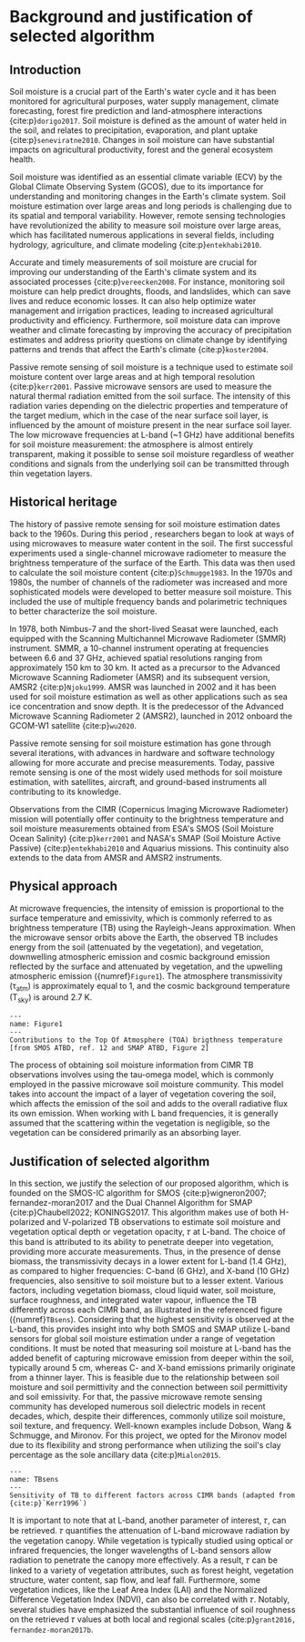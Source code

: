# Background and justification of selected algorithm

## Introduction

Soil moisture is a crucial part of the Earth's water cycle and it has been monitored for agricultural purposes, water supply management, climate forecasting, forest fire prediction and land-atmosphere interactions {cite:p}`dorigo2017`. Soil moisture is defined as the amount of water held in the soil, and relates to precipitation, evaporation, and plant uptake {cite:p}`seneviratne2010`. Changes in soil moisture can have substantial impacts on agricultural productivity, forest and the general ecosystem health.

Soil moisture was identified as an essential climate variable (ECV) by the Global Climate Observing System (GCOS), due to its importance for understanding and monitoring changes in the Earth's climate system. Soil moisture estimation over large areas and long periods is challenging due to its spatial and temporal variability. However, remote sensing technologies have revolutionized the ability to measure soil moisture over large areas, which has facilitated numerous applications in several fields, including hydrology, agriculture, and climate modeling {cite:p}`entekhabi2010`.

Accurate and timely measurements of soil moisture are crucial for improving our understanding of the Earth's climate system and its associated processes {cite:p}`vereecken2008`. For instance, monitoring soil moisture can help predict droughts, floods, and landslides, which can save lives and reduce economic losses. It can also help optimize water management and irrigation practices, leading to increased agricultural productivity and efficiency. Furthermore, soil moisture data can improve weather and climate forecasting by improving the accuracy of precipitation estimates and address priority questions on climate change by identifying patterns and trends that affect the Earth's climate {cite:p}`koster2004`.

Passive remote sensing of soil moisture is a technique used to estimate soil moisture content over large areas and at high temporal resolution {cite:p}`kerr2001`. Passive microwave sensors are used to measure the natural thermal radiation emitted from the soil surface. The intensity of this radiation varies depending on the dielectric properties and temperature of the target medium, which in the case of the near surface soil layer, is influenced by the amount of moisture present in the near surface soil layer. The low microwave frequencies at L-band (~1 GHz) have additional benefits for soil moisture measurement: the atmosphere is almost entirely transparent, making it possible to sense soil moisture regardless of weather conditions and signals from the underlying soil can be transmitted through thin vegetation layers.

## Historical heritage
The history of passive remote sensing for soil moisture estimation dates back to the 1960s. During this period , researchers began to look at ways of using microwaves to measure water content in the soil. The first successful experiments used a single-channel microwave radiometer to measure the brightness temperature of the surface of the Earth. This data was then used to calculate the soil moisture content {cite:p}`Schmugge1983`. In the 1970s and 1980s, the number of channels of the radiometer was increased and more sophisticated models were developed to better measure soil moisture. This included the use of multiple frequency bands and polarimetric techniques to better characterize the soil moisture. 

In 1978, both Nimbus-7 and the short-lived Seasat were launched, each equipped with the Scanning Multichannel Microwave Radiometer (SMMR) instrument. SMMR, a 10-channel instrument operating at frequencies between 6.6 and 37 GHz, achieved spatial resolutions ranging from approximately 150 km to 30 km. It acted as a precursor to the Advanced Microwave Scanning Radiometer (AMSR) and its subsequent version, AMSR2 {cite:p}`Njoku1999`. AMSR was launched in 2002 and it has been used for soil moisture estimation as well as other applications such as sea ice concentration and snow depth. It is the predecessor of the Advanced Microwave Scanning Radiometer 2 (AMSR2), launched  in 2012 onboard the GCOM-W1 satellite {cite:p}`wu2020`.

Passive remote sensing for soil moisture estimation has gone through several iterations, with advances in hardware and software technology allowing for more accurate and precise measurements. Today, passive remote sensing is one of the most widely used methods for soil moisture estimation, with satellites, aircraft, and ground-based instruments all contributing to its knowledge.

Observations from the CIMR (Copernicus Imaging Microwave Radiometer) mission will potentially offer continuity to the brightness temperature and soil moisture measurements obtained from ESA's SMOS (Soil Moisture Ocean Salinity) {cite:p}`kerr2001` and NASA's SMAP (Soil Moisture Active Passive) {cite:p}`entekhabi2010` and Aquarius missions. This continuity also extends to the data from AMSR and AMSR2 instruments.


## Physical approach

At microwave frequencies, the intensity of emission is proportional to the surface temperature and emissivity, which is commonly referred to as brightness temperature (TB) using the Rayleigh-Jeans approximation. When the microwave sensor orbits above the Earth, the observed TB includes energy from the soil (attenuated by the vegetation), and vegetation, downwelling atmospheric emission and cosmic background emission reflected by the surface and attenuated by vegetation, and the upwelling atmospheric emission ({numref}`Figure1`). The atmosphere transmissivity (τ<sub>atm</sub>) is approximately equal to 1, and the cosmic background temperature (T<sub>sky</sub>) is around 2.7 K. 

```{figure} /images/TB_contributions.JPG
--- 
name: Figure1
---
Contributions to the Top Of Atmosphere (TOA) brigthness temperature [from SMOS ATBD, ref. 12 and SMAP ATBD, Figure 2]
```

The process of obtaining soil moisture information from CIMR TB observations involves using the tau-omega model, which is commonly employed in the passive microwave soil moisture community. This model takes into account the impact of a layer of vegetation covering the soil, which affects the emission of the soil and adds to the overall radiative flux its own emission. When working with L band frequencies, it is generally assumed that the scattering within the vegetation is negligible, so the vegetation can be considered primarily as an absorbing layer.

## Justification of selected algorithm

In this section, we justify the selection of our proposed algorithm, which is founded on the SMOS-IC algorithm for SMOS {cite:p}wigneron2007; fernandez-moran2017 and the Dual Channel Algorithm for SMAP {cite:p}Chaubell2022; KONINGS2017. This algorithm makes use of both H-polarized and V-polarized TB observations to estimate soil moisture and vegetation optical depth or vegetation opacity, 𝜏 at L-band. The choice of this band is attributed to its ability to penetrate deeper into vegetation, providing more accurate measurements. Thus, in the presence of dense biomass, the transmissivity decays in a lower extent for L-band (1.4 GHz), as compared to higher frequencies: C-band (6 GHz), and X-band (10 GHz) frequencies, also sensitive to soil moisture but to a lesser extent. Various factors, including vegetation biomass, cloud liquid water, soil moisture, surface roughness, and integrated water vapour, influence the TB differently across each CIMR band, as illustrated in the referenced figure ({numref}`TBsens`). Considering that the highest sensitivity is observed at the L-band, this provides insight into why both SMOS and SMAP utilize L-band sensors for global soil moisture estimation under a range of vegetation conditions. It must be noted that measuring soil moisture at L-band has the added benefit of capturing microwave emission from deeper within the soil, typically around 5 cm, whereas C- and X-band emissions primarily originate from a thinner layer. This is feasible due to the relationship between soil moisture and soil permittivity and the connection between soil permittivity and soil emissivity. For that, the passive microwave remote sensing community has developed numerous soil dielectric models in recent decades, which, despite their differences, commonly utilize soil moisture, soil texture, and frequency. Well-known examples include Dobson, Wang & Schmugge, and Mironov. For this project, we opted for the Mironov model due to its flexibility and strong performance when utilizing the soil's clay percentage as the sole ancillary data {cite:p}`Mialon2015`.


```{figure} /images/TB_sensitivity.png
--- 
name: TBsens
---
Sensitivity of TB to different factors across CIMR bands (adapted from {cite:p}`Kerr1996`)
```

It is important to note that at L-band, another parameter of interest, 𝜏, can be retrieved. 𝜏 quantifies the attenuation of L-band microwave radiation by the vegetation canopy. While vegetation is typically studied using optical or infrared frequencies, the longer wavelengths of L-band sensors allow radiation to penetrate the canopy more effectively. As a result, 𝜏 can be linked to a variety of vegetation attributes, such as forest height, vegetation structure, water content, sap flow, and leaf fall. Furthermore, some vegetation indices, like the Leaf Area Index (LAI) and the Normalized Difference Vegetation Index (NDVI), can also be correlated with 𝜏. Notably, several studies have emphasized the substantial influence of soil roughness on the retrieved 𝜏 values at both local and regional scales {cite:p}`grant2016, fernandez-moran2017b`.
